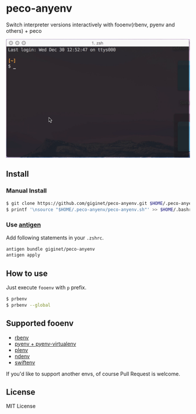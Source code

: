 # peco-anyenv

Switch interpreter versions interactively with fooenv(rbenv, pyenv and others) + peco

![](https://raw.githubusercontent.com/giginet/peco-anyenv/master/images/peco-anyenv.gif)

## Install

### Manual Install

```sh
$ git clone https://github.com/giginet/peco-anyenv.git $HOME/.peco-anyenv
$ printf '\nsource "$HOME/.peco-anyenv/peco-anyenv.sh"' >> $HOME/.bashrc
```

### Use [antigen](https://github.com/zsh-users/antigen)

Add following statements in your `.zshrc`.

```sh
antigen bundle giginet/peco-anyenv
antigen apply
```

## How to use

Just execute `fooenv` with `p` prefix.

```sh
$ prbenv
$ prbenv --global
```

## Supported fooenv

- [rbenv](https://github.com/rbenv/rbenv)
- [pyenv + pyenv-virtualenv](https://github.com/yyuu/pyenv)
- [plenv](https://github.com/tokuhirom/plenv)
- [ndenv](https://github.com/riywo/ndenv)
- [swiftenv](https://github.com/kylef/swiftenv)

If you'd like to support another envs, of course Pull Request is welcome.

## License

MIT License
